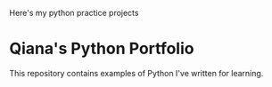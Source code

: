 Here's my python practice projects
# Qiana's Python Portfolio
This repository contains examples of Python I've written for learning. 


